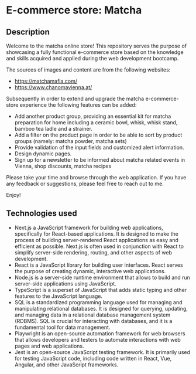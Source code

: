 # E-commerce store: Matcha

## Description

Welcome to the matcha online store! This repository serves the purpose of showcasing a fully functional e-commerce store based on the knowledge and skills acquired and applied during the web development bootcamp.

The sources of images and content are from the following websites:

- https://matchamafia.com/
- https://www.chanomavienna.at/

Subsequently in order to extend and upgrade the matcha e-commerce-store experience the following features can be added:

- Add another product group, providing an essential kit for matcha preparation for home including a ceramic bowl, whisk, whisk stand, bamboo tea ladle and a strainer.
- Add a filter on the product page in order to be able to sort by product groups (namely: matcha powder, matcha sets)
- Provide validation of the input fields and customized alert information.
- Design dynamic pages.
- Sign up for a newsletter to be informed about matcha related events in Vienna, shop discounts, matcha recipes

Please take your time and browse through the web application. If you have any feedback or suggestions, please feel free to reach out to me.

Enjoy!

## Technologies used

- Next.js a JavaScript framework for building web applications, specifically for React-based applications. It is designed to make the process of building server-rendered React applications as easy and efficient as possible. Next.js is often used in conjunction with React to simplify server-side rendering, routing, and other aspects of web development.
- React is a JavaScript library for building user interfaces. React serves the purpose of creating dynamic, interactive web applications.
- Node.js is a server-side runtime environment that allows to build and run server-side applications using JavaScript.
- TypeScript is a superset of JavaScript that adds static typing and other features to the JavaScript language.
- SQL is a standardized programming language used for managing and manipulating relational databases. It is designed for querying, updating, and managing data in a relational database management system (RDBMS). SQL is crucial for interacting with databases, and it is a fundamental tool for data management.
- Playwright is an open-source automation framework for web browsers that allows developers and testers to automate interactions with web pages and web applications.
- Jest is an open-source JavaScript testing framework. It is primarily used for testing JavaScript code, including code written in React, Vue, Angular, and other JavaScript frameworks.

